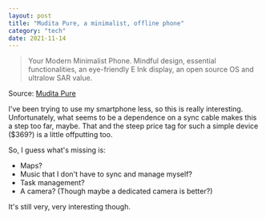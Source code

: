 ```yaml
---
layout: post
title: "Mudita Pure, a minimalist, offline phone"
category: "tech"
date: 2021-11-14
---
```


>Your Modern Minimalist Phone. Mindful design, essential functionalities, an eye-friendly E Ink display, an open source OS and ultralow SAR value.

Source: [Mudita Pure](https://mudita.com/products/phones/mudita-pure/)

I've been trying to use my smartphone less, so this is really interesting.  Unfortunately, what seems to be a dependence on a sync cable makes this a step too far,  maybe.  That and the steep price tag for such a simple device ($369?) is a little offputting too.

So, I guess what's missing is:

- Maps?
- Music that I don't have to sync and manage myself?
- Task management?
- A camera?  (Though maybe a dedicated camera is better?)

It's still very, very interesting though.

